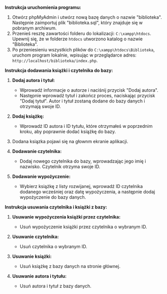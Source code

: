 

**Instrukcja uruchomienia programu:**

1. Otwórz phpMyAdmin i utwórz nową bazę danych o nazwie "biblioteka". Następnie zaimportuj plik "biblioteka.sql", który znajduje się w pobranym archiwum.
2. Przenieś resztę zawartości folderu do lokalizacji: `C:\xampp\htdocs`. Upewnij się, że w folderze `htdocs` utworzono katalog o nazwie "Biblioteka".
3. Po przeniesieniu wszystkich plików do `C:\xampp\htdocs\Biblioteka`, uruchom program lokalnie, wpisując w przeglądarce adres: `http://localhost/biblioteka/index.php`.

**Instrukcja dodawania książki i czytelnika do bazy:**

1. **Dodaj autora i tytuł:**
   - Wprowadź informacje o autorze i naciśnij przycisk "Dodaj autora".
   - Następnie wprowadź tytuł i zakończ proces, naciskając przycisk "Dodaj tytuł". Autor i tytuł zostaną dodane do bazy danych i otrzymają swoje ID.

2. **Dodaj książkę:**
   - Wprowadź ID autora i ID tytułu, które otrzymałeś w poprzednim kroku, aby poprawnie dodać książkę do bazy.

3. Dodana ksiązka pojawi się na głownm ekranie aplikacji.

4. **Dodawanie czytelnika:**
   - Dodaj nowego czytelnika do bazy, wprowadzając jego imię i nazwisko. Czytelnik otrzyma swoje ID.

5. **Dodawanie wypożyczenie:**
   - Wybierz książkę z listy rozwijanej, wprowadź ID czytelnika dodanego wcześniej oraz datę wypożyczenia, a następnie dodaj wypożyczenie do bazy danych.

**Instrukcja usuwania czytelnika i książki z bazy:**

1. **Usuwanie wypożyczenia książki przez czytelnika:**
   - Usuń wypożyczenie książki przez czytelnika o wybranym ID.

2. **Usuwanie czytelnika:**
   - Usuń czytelnika o wybranym ID.

3. **Usuwanie książki:**
   - Usuń książkę z bazy danych na stronie głównej.

4. **Usuwanie autora i tytułu:**
   - Usuń autora i tytuł z bazy danych.
